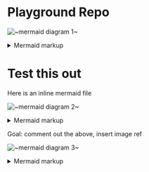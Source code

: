 # Playground Repo


<!-- generated by mermaid compile action - START -->
![~mermaid diagram 1~](/.resources/README-md-1.svg)
<details>
  <summary>Mermaid markup</summary>

```mermaid
gantt
    title Znuny
    dateFormat  YYYY-MM-DD
    section Znuny LTS
    6.0.31 :milestone, 6_0_31, 2021-01-27, 2021-01-29
    6.0.32 :done, 6_0_32, after 6_0_31, 2021-03-10
    6.0.33 :done, 6_0_33, after 6_0_32, 2021-04-21
    6.0.34 :done, 6_0_34, after 6_0_33, 2021-06-02
    6.0.35 :done, 6_0_35, after 6_0_34, 2021-08-05
    6.0.36 :done, 6_0_36, after 6_0_35, 2021-09-29
    6.0.37 :done, 6_0_37, after 6_0_36, 2021-10-27
    6.0.38 :6_0_38, after 6_0_37, 2021-12-15
    6.0.39 :6_0_39, after 6_0_38, 2022-02-09
    6.0.40 :6_0_40, after 6_0_39, 2022-03-30
    6.0.41 :6_0_41, after 6_0_40, 2022-05-11

    section Znuny 6.1
    6.1.1 :done, 6_1_1, 2021-08-04, 2021-09-29
    6.1.2 :6_1_2, after 6_1_1, 2022-02-09

    section Znuny 6.2
    6.2.1 :6_2_1, 2021-10-27, 2021-12-15
    6.2.2 :6_2_2, after 6_2_1, 2022-05-11

    section Znuny 6.3
    6.3.1 :6_3_1,  2022-02-09, 2022-03-30
    6.3.2 :6_3_2,  after 6_3_1, 2022-05-11
    Completed task :done,    des1, 2022-03-30,2014-01-08
```

</details>
<!-- generated by mermaid compile action - END -->

# Test this out

Here is an inline mermaid file

<!-- generated by mermaid compile action - START -->
![~mermaid diagram 2~](/.resources/README-md-2.svg)
<details>
  <summary>Mermaid markup</summary>

```mermaid
graph TD;
    A-->B;
    A-->C;
    B-->D;
    C-->D;
    W-->D;
    E-->S;
    D-->T;
```

</details>
<!-- generated by mermaid compile action - END -->

Goal: comment out the above, insert image ref

<!-- generated by mermaid compile action - START -->
![~mermaid diagram 3~](/.resources/README-md-3.svg)
<details>
  <summary>Mermaid markup</summary>

```mermaid
graph TD;
    A-->B;
    A-->C;
    B-->D;
    C-->D;
    W-->D;
    E-->Z;
```

</details>
<!-- generated by mermaid compile action - END -->
